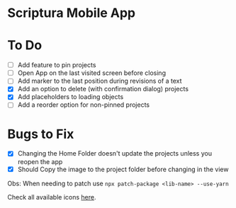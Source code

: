 # Scriptura Mobile App

# To Do

- [ ] Add feature to pin projects
- [ ] Open App on the last visited screen before closing
- [ ] Add marker to the last position during revisions of a text
- [x] Add an option to delete (with confirmation dialog) projects
- [x] Add placeholders to loading objects
- [ ] Add a reorder option for non-pinned projects

# Bugs to Fix
- [x] Changing the Home Folder doesn't update the projects unless you reopen the app
- [x] Should Copy the image to the project folder before changing in the view

Obs: When needing to patch use `npx patch-package <lib-name> --use-yarn`

Check all available icons [here](https://oblador.github.io/react-native-vector-icons/).
